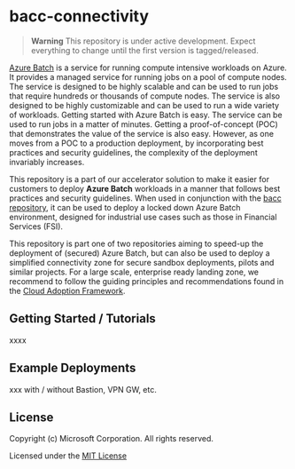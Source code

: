 # bacc-connectivity

> __Warning__
> This repository is under active development. Expect everything to change until the first version is tagged/released.

[Azure Batch](https://learn.microsoft.com/en-us/azure/batch/batch-technical-overview)
is a service for running compute intensive workloads on Azure. It provides a managed service for running
jobs on a pool of compute nodes. The service is designed to be highly scalable and can be used to run jobs that
require hundreds or thousands of compute nodes. The service is also designed to be highly customizable and can be
used to run a wide variety of workloads. Getting started with Azure Batch is easy. The service can be used to run jobs
in a matter of minutes. Getting a proof-of-concept (POC) that demonstrates the value of the service is also easy.
However, as one moves from a POC to a production deployment, by incorporating best practices and security guidelines,
the complexity of the deployment invariably increases.

This repository is a part of our accelerator solution to make it easier for customers to deploy **Azure Batch** workloads
in a manner that follows best practices and security guidelines. When used in conjunction with the [bacc repository](https://github.com/Azure/bacc),
it can be used to deploy a locked down Azure Batch environment, designed for industrial use cases such as those in Financial Services (FSI).

This repository is part one of two repositories aiming to speed-up the deployment of (secured) Azure Batch, but can also be
used to deploy a simplified connectivity zone for secure sandbox deployments, pilots and similar projects. For a large scale,
enterprise ready landing zone, we recommend to follow the guiding principles and recommendations found in the
[Cloud Adoption Framework](https://learn.microsoft.com/en-us/azure/cloud-adoption-framework/ready/landing-zone/#platform-vs-application-landing-zones).

## Getting Started / Tutorials

xxxx

## Example Deployments

xxx with / without Bastion, VPN GW, etc.

## License

Copyright (c) Microsoft Corporation. All rights reserved.

Licensed under the [MIT License](./LICENSE)
